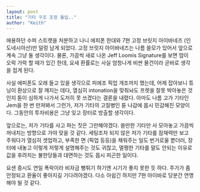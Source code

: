 ```yaml
---
layout: post
title: "기타 구조 조정 돌입.."
author: "Keith"
---
```


애용하던 수퍼 스트랫을 처분하고 나니 에피폰 한대와 7현 고정 브릿지 아이바네즈 (인도네시아산)만 덜렁 남게 되었다. 고정 브릿지 아이바네즈는 나름 쓸모가 있어서 앞으로 계속 그냥 둘 생각이다. 물론, 가끔씩 새로 나온 Jeff Loomis Signature를 보면 맘이 오락 가락 할 때가 있긴 한데, 요새 환률로는 사실 엄청나게 비싼 물건이라 곧바로 생각을 접게 된다.

사실 에피폰도 오래 들고 있을 생각으로 피에조 픽업 개조까지 했는데, 어제 잡아보니 튜닝이 환상으로 잘 깨지는 데다, 열심히 intonation을 맞춰놔도 프렛을 잘못 박아놓은 것인지 튠이 심하게 나가서 도저히 못 쓰겠다는 결론을 내렸다. 아마도 나름 고가 기타인 Jem을 한 번 만져봐서 그런가, 저가 기타의 고질병인 튠 나감에 몹시 민감해진 모양이다. 그동안의 투자비용은 그냥 잊고 장터로 방출할 생각이다.

앞으로는, 저가 기타를 사고 파는 짓은 그만해야겠다. 쓸만한 기타만 사 모아놓고 가끔씩 꺼내치는 방향으로 가야 맞을 것 같다. 세팅조차 되지 않은 저가 기타를 잠재력만 보고 주워다가 열심히 셋업하고, 부족한 면 (픽업 등등)을 채워주는 일도 번거로울 뿐더러, 장터에 내놓고 이렇게 저렇게 설명해주는 것도 귀찮고, 멀쩡한 기타를 말도 안되는 이유로 값을 후려치는 불한당들과 대면하는 것도 몹시 피곤한 일이다.

요샌 증시도 연일 폭락이라 비자금 뻥튀기 하기엔 시기가 좋지 못한 듯 하다. 주가가 좀 안정되고 환율이 좋아지길 기다려야겠다. 다소 아쉽긴 하지만 7현 아이바로 당분간 연명해야 될 것 같다.



